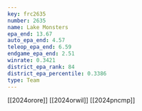 ```yaml
---
key: frc2635
number: 2635
name: Lake Monsters
epa_end: 13.67
auto_epa_end: 4.57
teleop_epa_end: 6.59
endgame_epa_end: 2.51
winrate: 0.3421
district_epa_rank: 84
district_epa_percentile: 0.3386
type: Team
---
```

[[2024orore]]
[[2024orwil]]
[[2024pncmp]]
